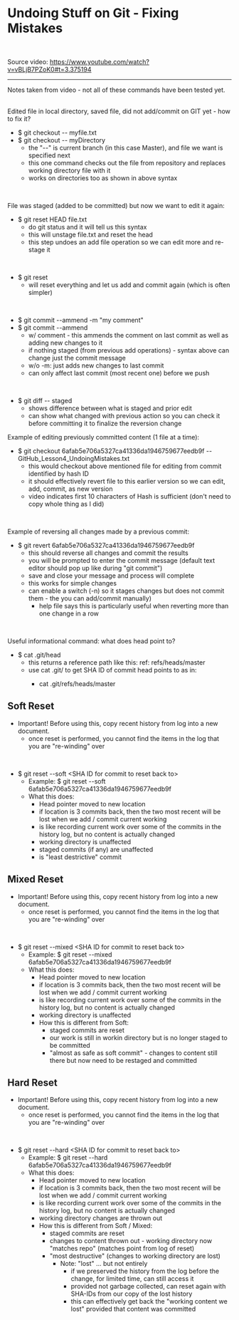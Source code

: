 
# Undoing Stuff on Git - Fixing Mistakes
<br/>

Source video: https://www.youtube.com/watch?v=vBLjB7PZoK0#t=3.375194

----
Notes taken from video - not all of these commands have been tested yet.
<br/>
<br/>

Edited file in local directory, saved file, did not add/commit on GIT yet - how to fix it?
- $ git checkout -- myfile.txt
- $ git checkout -- myDirectory
  - the "--" is current branch (in this case Master), and file we want is specified next
  - this one command checks out the file from repository and replaces working directory file with it
  - works on directories too as shown in above syntax
<br/>

File was staged (added to be committed) but now we want to edit it again:
- $ git reset HEAD file.txt
  - do git status and it will tell us this syntax
  - this will unstage file.txt and reset the head 
  - this step undoes an add file operation so we can edit more and re-stage it
<br/>

- $ git reset
  - will reset everything and let us add and commit again (which is often simpler)
<br/>

- $ git commit --ammend -m "my comment"
- $ git commit --ammend
  - w/ comment - this ammends the comment on last commit as well as adding new changes to it
  - if nothing staged (from previous add operations) - syntax above can change just the commit message
  - w/o -m: just adds new changes to last commit
  - can only affect last commit (most recent one) before we push
<br/>

- $ git diff -- staged
  - shows difference between what is staged and prior edit
  - can show what changed with previous action so you can check it before committing it to finalize the reversion change
  

Example of editing previously committed content (1 file at a time):  
- $ git checkout 6afab5e706a5327ca41336da1946759677eedb9f -- GitHub_Lesson4_UndoingMistakes.txt
  - this would checkout above mentioned file for editing from commit identified by hash ID
  - it should effectively revert file to this earlier version so we can edit, add, commit, as new version
  - video indicates first 10 characters of Hash is sufficient (don't need to copy whole thing as I did)
<br/>

Example of reversing all changes made by a previous commit:  
- $ git revert 6afab5e706a5327ca41336da1946759677eedb9f 
  - this should reverse all changes and commit the results
  - you will be prompted to enter the commit message (default text editor should pop up like during "git commit")
  - save and close your message and process will complete
  - this works for simple changes
  - can enable a switch (-n) so it stages changes but does not commit them - the you can add/commit manually)
    - help file says this is particularly useful when reverting more than one change in a row 
<br/>

Useful informational command:  what does head point to?
- $ cat .git/head
  - this returns a reference path like this:  ref: refs/heads/master
  - use cat .git/<ref path> to get SHA ID of commit head points to as in:
    - cat .git/refs/heads/master

## Soft Reset
- Important! Before using this, copy recent history from log into a new document.
  - once reset is performed, you cannot find the items in the log that you are "re-winding" over
<br/>

- $ git reset --soft \<SHA ID for commit to reset back to\>
  - Example:  $ git reset --soft 6afab5e706a5327ca41336da1946759677eedb9f
  - What this does:  
    - Head pointer moved to new location
	- if location is 3 commits back, then the two most recent will be lost when we add / commit current working
	- is like recording current work over some of the commits in the history log, but no content is actually changed
	- working directory is unaffected
	- staged commits (if any) are unaffected
	- is "least destrictive" commit

## Mixed Reset
- Important! Before using this, copy recent history from log into a new document.
  - once reset is performed, you cannot find the items in the log that you are "re-winding" over
<br/>

- $ git reset --mixed \<SHA ID for commit to reset back to\>
  - Example:  $ git reset --mixed 6afab5e706a5327ca41336da1946759677eedb9f
  - What this does:  
    - Head pointer moved to new location
	- if location is 3 commits back, then the two most recent will be lost when we add / commit current working
	- is like recording current work over some of the commits in the history log, but no content is actually changed
	- working directory is unaffected
	- How this is different from Soft:  
	  - staged commits are reset  
	  - our work is still in workin directory but is no longer staged to be committed
	  - "almost as safe as soft commit" - changes to content still there but now need to be restaged and committed

## Hard Reset
- Important! Before using this, copy recent history from log into a new document.
  - once reset is performed, you cannot find the items in the log that you are "re-winding" over
<br/>

- $ git reset --hard \<SHA ID for commit to reset back to\>
  - Example:  $ git reset --hard 6afab5e706a5327ca41336da1946759677eedb9f
  - What this does:  
    - Head pointer moved to new location
	- if location is 3 commits back, then the two most recent will be lost when we add / commit current working
	- is like recording current work over some of the commits in the history log, but no content is actually changed
	- working directory changes are thrown out
	- How this is different from Soft / Mixed:  
	  - staged commits are reset  
	  - changes to content thrown out - working directory now "matches repo" (matches point from log of reset)
	  - "most destructive" (changes to working directory are lost)
	    - Note:  "lost" ... but not entirely 
		  - if we preserved the history from the log before the change, for limited time, can still access it
		  - provided not garbage collected, can reset again with SHA-IDs from our copy of the lost history
		  - this can effectively get back the "working content we lost" provided that content was committed 
	



